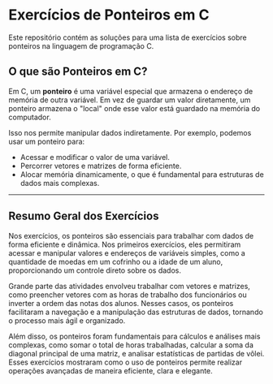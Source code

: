# Exercícios de Ponteiros em C

Este repositório contém as soluções para uma lista de exercícios sobre ponteiros na linguagem de programação C.

## O que são Ponteiros em C?

Em C, um **ponteiro** é uma variável especial que armazena o endereço de memória de outra variável. Em vez de guardar um valor diretamente, um ponteiro armazena o "local" onde esse valor está guardado na memória do computador.

Isso nos permite manipular dados indiretamente. Por exemplo, podemos usar um ponteiro para:
* Acessar e modificar o valor de uma variável.
* Percorrer vetores e matrizes de forma eficiente.
* Alocar memória dinamicamente, o que é fundamental para estruturas de dados mais complexas.

---

## Resumo Geral dos Exercícios

Nos exercícios, os ponteiros são essenciais para trabalhar com dados de forma eficiente e dinâmica. Nos primeiros exercícios, eles permitiram acessar e manipular valores e endereços de variáveis simples, como a quantidade de moedas em um cofrinho ou a idade de um aluno, proporcionando um controle direto sobre os dados.

Grande parte das atividades envolveu trabalhar com vetores e matrizes, como preencher vetores com as horas de trabalho dos funcionários ou inverter a ordem das notas dos alunos. Nesses casos, os ponteiros facilitaram a navegação e a manipulação das estruturas de dados, tornando o processo mais ágil e organizado.

Além disso, os ponteiros foram fundamentais para cálculos e análises mais complexas, como somar o total de horas trabalhadas, calcular a soma da diagonal principal de uma matriz, e analisar estatísticas de partidas de vôlei. Esses exercícios mostraram como o uso de ponteiros permite realizar operações avançadas de maneira eficiente, clara e elegante.

